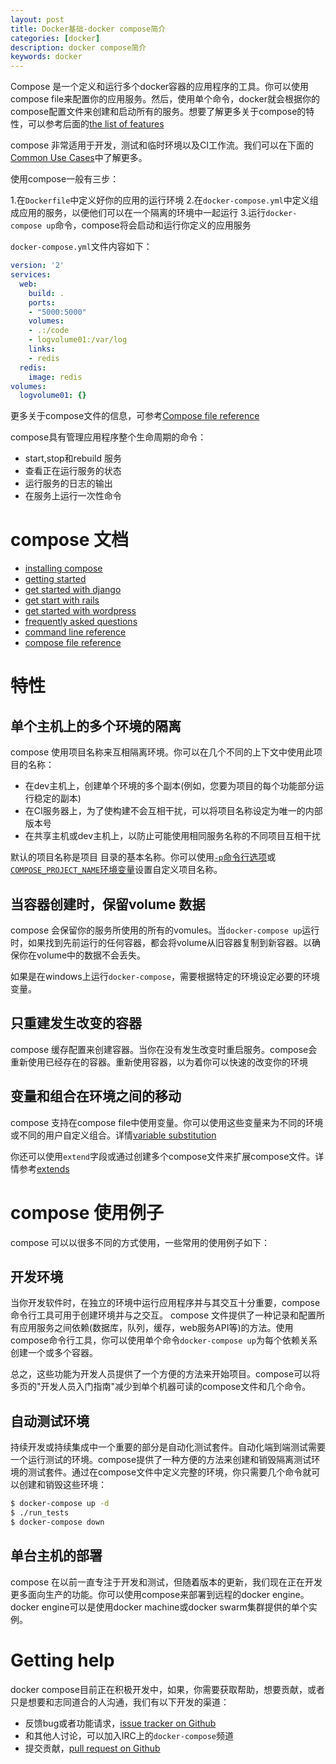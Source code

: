 ```yaml
---
layout: post
title: Docker基础-docker compose简介
categories: [docker]
description: docker compose简介
keywords: docker
---
```


Compose 是一个定义和运行多个docker容器的应用程序的工具。你可以使用compose file来配置你的应用服务。然后，使用单个命令，docker就会根据你的compose配置文件来创建和启动所有的服务。想要了解更多关于compose的特性，可以参考后面的[the list of features](https://docs.docker.com/compose/overview/#features)

compose 非常适用于开发，测试和临时环境以及CI工作流。我们可以在下面的[Common Use Cases](https://docs.docker.com/compose/overview/#common-use-cases)中了解更多。
<!--more-->
使用compose一般有三步：

1.在`Dockerfile`中定义好你的应用的运行环境
2.在`docker-compose.yml`中定义组成应用的服务，以便他们可以在一个隔离的环境中一起运行
3.运行`docker-compose up`命令，compose将会启动和运行你定义的应用服务

`docker-compose.yml`文件内容如下：
```yaml
version: '2'
services:
  web:
    build: .
    ports:
    - "5000:5000"
    volumes:
    - .:/code
    - logvolume01:/var/log
    links:
    - redis
  redis:
    image: redis
volumes:
  logvolume01: {}
```

更多关于compose文件的信息，可参考[Compose file reference](https://docs.docker.com/compose/compose-file/)

compose具有管理应用程序整个生命周期的命令：

* start,stop和rebuild 服务
* 查看正在运行服务的状态
* 运行服务的日志的输出
* 在服务上运行一次性命令

# compose 文档

* [installing compose]()
* [getting started]()
* [get started with django]()
* [get start with rails]()
* [get started with wordpress]()
* [frequently asked questions]()
* [command line reference]()
* [compose file reference]()

# 特性

## 单个主机上的多个环境的隔离

compose 使用项目名称来互相隔离环境。你可以在几个不同的上下文中使用此项目的名称：

* 在dev主机上，创建单个环境的多个副本(例如，您要为项目的每个功能部分运行稳定的副本)
* 在CI服务器上，为了使构建不会互相干扰，可以将项目名称设定为唯一的内部版本号
* 在共享主机或dev主机上，以防止可能使用相同服务名称的不同项目互相干扰

默认的项目名称是项目 目录的基本名称。你可以使用[`-p`命令行选项](https://docs.docker.com/compose/reference/overview/)或[`COMPOSE_PROJECT_NAME`环境变量](https://docs.docker.com/compose/reference/envvars/#compose-project-name)设置自定义项目名称。

## 当容器创建时，保留volume 数据

compose 会保留你的服务所使用的所有的vomules。当`docker-compose up`运行时，如果找到先前运行的任何容器，都会将volume从旧容器复制到新容器。以确保你在volume中的数据不会丢失。

如果是在windows上运行`docker-compose`，需要根据特定的环境设定必要的环境变量。

## 只重建发生改变的容器

compose 缓存配置来创建容器。当你在没有发生改变时重启服务。compose会重新使用已经存在的容器。重新使用容器，以为着你可以快速的改变你的环境

## 变量和组合在环境之间的移动

compose 支持在compose file中使用变量。你可以使用这些变量来为不同的环境或不同的用户自定义组合。详情[variable substitution](https://docs.docker.com/compose/compose-file/#variable-substitution)

你还可以使用`extend`字段或通过创建多个compose文件来扩展compose文件。详情参考[extends](https://docs.docker.com/compose/extends/)

# compose 使用例子

compose 可以以很多不同的方式使用，一些常用的使用例子如下：

## 开发环境

当你开发软件时，在独立的环境中运行应用程序并与其交互十分重要，compose命令行工具可用于创建环境并与之交互。
compose 文件提供了一种记录和配置所有应用服务之间依赖(数据库，队列，缓存，web服务API等)的方法。使用compose命令行工具，你可以使用单个命令`docker-compose up`为每个依赖关系创建一个或多个容器。

总之，这些功能为开发人员提供了一个方便的方法来开始项目。compose可以将多页的"开发人员入门指南"减少到单个机器可读的compose文件和几个命令。

## 自动测试环境

持续开发或持续集成中一个重要的部分是自动化测试套件。自动化端到端测试需要一个运行测试的环境。compose提供了一种方便的方法来创建和销毁隔离测试环境的测试套件。通过在compose文件中定义完整的环境，你只需要几个命令就可以创建和销毁这些环境：
```bash
$ docker-compose up -d
$ ./run_tests
$ docker-compose down
```

## 单台主机的部署

compose 在以前一直专注于开发和测试，但随着版本的更新，我们现在正在开发更多面向生产的功能。你可以使用compose来部署到远程的docker engine。docker engine可以是使用docker machine或docker swarm集群提供的单个实例。

# Getting help

docker compose目前正在积极开发中，如果，你需要获取帮助，想要贡献，或者只是想要和志同道合的人沟通，我们有以下开发的渠道：
* 反馈bug或者功能请求，[issue tracker on Github](https://github.com/docker/compose/issues)
* 和其他人讨论，可以加入IRC上的`docker-compose`频道
* 提交贡献，[pull request on Github](https://github.com/docker/compose/pulls)
